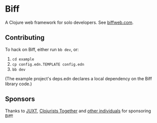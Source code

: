 # Biff

A Clojure web framework for solo developers. See [biffweb.com](https://biffweb.com).

## Contributing

To hack on Biff, either run `bb dev`, or:

1. `cd example`
2. `cp config.edn.TEMPLATE config.edn`
4. `bb dev`

(The example project's deps.edn declares a local dependency on the Biff library
code.)

## Sponsors

Thanks to [JUXT](https://juxt.pro), [Clojurists
Together](https://www.clojuriststogether.org/) and [other
individuals](https://github.com/sponsors/jacobobryant) for sponsoring Biff!
